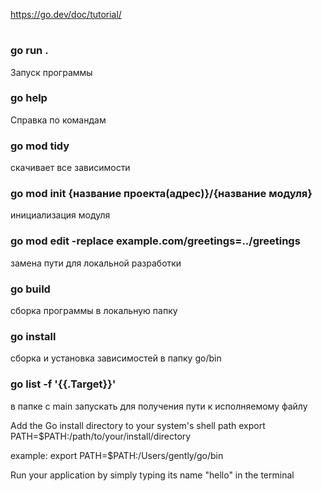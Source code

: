 https://go.dev/doc/tutorial/

#

### go run .
Запуск программы

### go help 
Справка по командам

### go mod tidy
скачивает все зависимости

### go mod init {название проекта(адрес)}/{название модуля}
инициализация модуля

### go mod edit -replace example.com/greetings=../greetings
замена пути для локальной разработки

### go build
сборка программы в локальную папку

### go install
сборка и установка зависимостей в папку go/bin

### go list -f '{{.Target}}'
в папке с main запускать для получения пути к исполняемому файлу

Add the Go install directory to your system's shell path
export PATH=$PATH:/path/to/your/install/directory

example: export PATH=$PATH:/Users/gently/go/bin

Run your application by simply typing its name "hello" in the terminal

